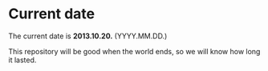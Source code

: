 # Current date

The current date is **2013.10.20.** (YYYY.MM.DD.)

This repository will be good when the world ends, so we will know how long it lasted.